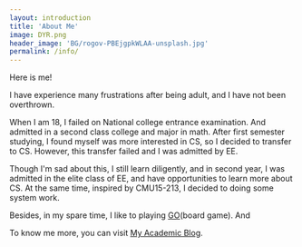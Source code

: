 ```yaml
---
layout: introduction
title: 'About Me'
image: DYR.png
header_image: 'BG/rogov-PBEjgpkWLAA-unsplash.jpg'
permalink: /info/
---
```

<!--more-->

Here is me!

I have experience many frustrations after being adult, and I have not been overthrown. 

When I am 18, I failed on National college entrance examination. And admitted in a second class college and major in math. After first semester studying, I found myself was more interested in CS, so I decided to transfer to CS. However, this transfer failed and I was admitted by EE.

Though I'm sad about this, I still learn diligently, and in second year, I was admitted in the elite class of EE, and have opportunities to learn more about CS. At the same time, inspired by CMU15-213, I decided to doing some system work.

Besides, in my spare time, I like to playing [GO](https://en.wikipedia.org/wiki/Go_(game))(board game). And

To know me more, you can visit [My Academic Blog](https://yiyi-philosophy.github.io/yiran.ding/).

